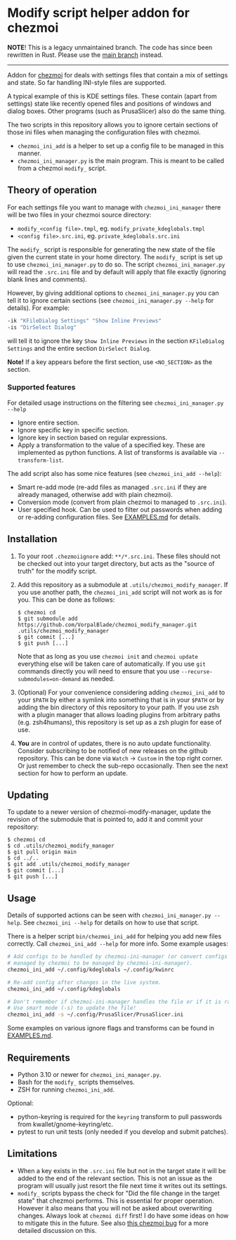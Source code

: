 # Modify script helper addon for chezmoi

**NOTE**! This is a legacy unmaintained branch. The code has since been rewritten
in Rust. Please use the [main branch](https://github.com/VorpalBlade/chezmoi_modify_manager)
instead.

---

Addon for [chezmoi](https://www.chezmoi.io/) for deals with settings files that
contain a mix of settings and state. So far handling INI-style files are
supported.

A typical example of this is KDE settings files. These contain (apart from
settings) state like recently opened files and positions of windows and dialog
boxes. Other programs (such as PrusaSlicer) also do the same thing.

The two scripts in this repository allows you to ignore certain sections of
those ini files when managing the configuration files with chezmoi.

* `chezmoi_ini_add` is a helper to set up a config file to be managed in this
  manner.
* `chezmoi_ini_manager.py` is the main program. This is meant to be called from
  a chezmoi `modify_` script. 

## Theory of operation

For each settings file you want to manage with `chezmoi_ini_manager` there will
be two files in your chezmoi source directory:

* `modify_<config file>.tmpl`, eg. `modify_private_kdeglobals.tmpl`
* `<config file>.src.ini`, eg. `private_kdeglobals.src.ini`

The `modify_` script is responsible for generating the new state of the file
given the current state in your home directory. The `modify_` script is set
up to use `chezmoi_ini_manager.py` to do so. The script `chezmoi_ini_manager.py`
will read the `.src.ini` file and by default will apply that file exactly
(ignoring blank lines and comments).

However, by giving additional options to `chezmoi_ini_manager.py` you can tell
it to ignore certain sections (see `chezmoi_ini_manager.py --help` for details).
For example:

```bash
-ik "KFileDialog Settings" "Show Inline Previews"
-is "DirSelect Dialog"
```

will tell it to ignore the key `Show Inline Previews` in the section
`KFileDialog Settings` and the entire section `DirSelect Dialog`.

**Note!** If a key appears before the first section, use `<NO_SECTION>` as the
section.

### Supported features

For detailed usage instructions on the filtering see `chezmoi_ini_manager.py --help`

* Ignore entire section.
* Ignore specific key in specific section.
* Ignore key in section based on regular expressions.
* Apply a transformation to the value of a specified key. These are implemented
  as python functions. A list of transforms is available via `--transform-list`.

The add script also has some nice features (see `chezmoi_ini_add --help`):

* Smart re-add mode (re-add files as managed `.src.ini` if they are already
  managed, otherwise add with plain chezmoi).
* Conversion mode (convert from plain chezmoi to managed to `.src.ini`).
* User specified hook. Can be used to filter out passwords when adding or
  re-adding configuration files. See [EXAMPLES.md](EXAMPLES.md#add-hook) for details.

## Installation

1. To your root `.chezmoiignore` add: `**/*.src.ini`. These files should not be
   checked out into your target directory, but acts as the "source of truth" for
   the modify script.
2. Add this repository as a submodule at `.utils/chezmoi_modify_manager`. If
   you use another path, the `chezmoi_ini_add` script will not work as is for you.
   This can be done as follows:
 
   ```console
   $ chezmoi cd
   $ git submodule add https://github.com/VorpalBlade/chezmoi_modify_manager.git .utils/chezmoi_modify_manager
   $ git commit [...]
   $ git push [...]
   ```

   Note that as long as you use `chezmoi init` and `chezmoi update` everything
   else will be taken care of automatically. If you use `git` commands directly
   you will need to ensure that you use `--recurse-submodules=on-demand` as needed.

3. (Optional) For your convenience considering adding `chezmoi_ini_add` to your
   `$PATH` by either a symlink into something that is in your `$PATH` or by
   adding the bin directory of this repository to your path. If you use zsh with
   a plugin manager that allows loading plugins from arbitrary paths (e.g.
   zsh4humans), this repository is set up as a zsh plugin for ease of use.

4. **You** are in control of updates, there is no auto update functionality. Consider
   subscribing to be notified of new releases on the github repository. This can be
   done via `Watch` -> `Custom` in the top right corner. Or just remember to check the
   sub-repo occasionally. Then see the next section for how to perform an update.

## Updating

To update to a newer version of chezmoi-modify-manager, update the revision of
the submodule that is pointed to, add it and commit your repository:

```console
$ chezmoi cd
$ cd .utils/chezmoi_modify_manager
$ git pull origin main
$ cd ../..
$ git add .utils/chezmoi_modify_manager
$ git commit [...]
$ git push [...]
```

## Usage

Details of supported actions can be seen with `chezmoi_ini_manager.py --help`.
See `chezmoi_ini --help` for details on how to use that script.

There is a helper script `bin/chezmoi_ini_add` for helping you add new
files correctly. Call `chezmoi_ini_add --help` for more info. Some example
usages:

```bash
# Add configs to be handled by chezmoi-ini-manager (or convert configs
# managed by chezmoi to be managed by chezmoi-ini-manager).
chezmoi_ini_add ~/.config/kdeglobals ~/.config/kwinrc

# Re-add config after changes in the live system.
chezmoi_ini_add ~/.config/kdeglobals

# Don't remember if chezmoi-ini-manager handles the file or if it is raw chezmoi?
# Use smart mode (-s) to update the file!
chezmoi_ini_add -s ~/.config/PrusaSlicer/PrusaSlicer.ini
```

Some examples on various ignore flags and transforms can be found in
[EXAMPLES.md](EXAMPLES.md).

## Requirements

* Python 3.10 or newer for `chezmoi_ini_manager.py`.
* Bash for the `modify_` scripts themselves.
* ZSH for running `chezmoi_ini_add`.

Optional:

* python-keyring is required for the `keyring` transform to pull passwords from
  kwallet/gnome-keyring/etc.
* pytest to run unit tests (only needed if you develop and submit patches).

## Limitations

* When a key exists in the `.src.ini` file but not in the target state it will
  be added to the end of the relevant section. This is not an issue as the
  program will usually just resort the file next time it writes out its
  settings.
* `modify_` scripts bypass the check for "Did the file change in the target
  state" that chezmoi performs. This is essential for proper operation.
  However it also means that you will not be asked about overwriting changes.
  Always look at `chezmoi diff` first! I do have some ideas on how to mitigate
  this in the future. See also [this chezmoi bug](https://github.com/twpayne/chezmoi/issues/2244)
  for a more detailed discussion on this.
